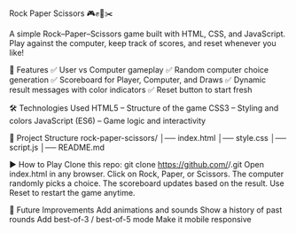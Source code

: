 Rock Paper Scissors 🎮✊📄✂️

A simple Rock–Paper–Scissors game built with HTML, CSS, and JavaScript.
Play against the computer, keep track of scores, and reset whenever you like!

🚀 Features
✅ User vs Computer gameplay
✅ Random computer choice generation
✅ Scoreboard for Player, Computer, and Draws
✅ Dynamic result messages with color indicators
✅ Reset button to start fresh

🛠️ Technologies Used
HTML5 – Structure of the game
CSS3 – Styling and colors
JavaScript (ES6) – Game logic and interactivity

📂 Project Structure
rock-paper-scissors/
│── index.html
│── style.css
│── script.js
│── README.md

▶️ How to Play
Clone this repo:
git clone https://github.com/<your-username>/<your-repo-name>.git
Open index.html in any browser.
Click on Rock, Paper, or Scissors.
The computer randomly picks a choice.
The scoreboard updates based on the result.
Use Reset to restart the game anytime.

🎯 Future Improvements
Add animations and sounds
Show a history of past rounds
Add best-of-3 / best-of-5 mode
Make it mobile responsive
